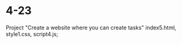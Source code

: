 # 4-23

Project "Create a website where you can create tasks" 
index5.html, style1.css, script4.js;
